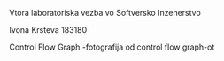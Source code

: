 Vtora laboratoriska vezba vo Softversko Inzenerstvo

Ivona Krsteva 183180

Control Flow Graph
 -fotografija od control flow graph-ot